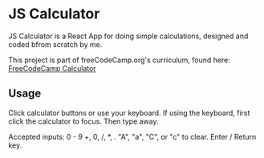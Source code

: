 # JS Calculator

JS Calculator is a React App for doing simple calculations, designed and coded bfrom scratch by me.  

This project is part of freeCodeCamp.org's curriculum, found here: [FreeCodeCamp Calculator](https://learn.freecodecamp.org/front-end-libraries/front-end-libraries-projects/build-a-javascript-calculator/)

## Usage

Click calculator buttons or use your keyboard. If using the keyboard, first click the calculator to focus. Then type away. 

Accepted inputs:
0 - 9
+, 0, /, *, .
"A", "a", "C", or "c" to clear.
Enter / Return key.
